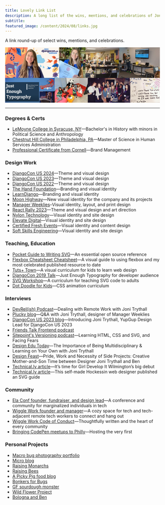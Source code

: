 ```yaml
---
title: Lovely Link List
description: A long list of the wins, mentions, and celebrations of Joni Trythall.
subtitle:
featured_image: /content/2024/08/links.jpg
---
```


A link round-up of select wins, mentions, and celebrations. 

![A collage of images of Joni Trythall teaching and attending community events](/content/2024/08/links.jpg)

<hr />

### Degrees & Certs
* [LeMoyne College in Syracuse, NY](https://www.lemoyne.edu)—Bachelor's in History with minors in Political Science and Anthropology 
* [Chestnut Hill College in Philadelphia, PA](https://www.chc.edu)—Master of Science in Human Services Administration 
* [Professional Certificate from Cornell](https://ecornell.cornell.edu/certificates/marketing/brand-management/)—Brand Management 

### Design Work
* [DjangoCon US 2024](https://2024.djangocon.us)—Theme and visual design
* [DjangoCon US 2023](https://2023.djangocon.us)—Theme and visual design
* [DjangoCon US 2022](https://2022.djangocon.us)—Theme and visual design
* [The Hand Foundation](https://handfoundationinc.org)—Branding and visual identity
* [LearnDjango](https://learndjango.com)—Branding and visual identity
* [Moon Highway](https://www.moonhighway.com)—New visual identity for the company and its projects
* [Manager Weeklies](https://shop.beplucky.com/products/manager-weeklies-2-pack)–Visual identity, layout, and print design
* [React Rally 2023](https://2023.reactrally.com)—Theme and visual design and art direction
* [Nylon Technology](https://www.nylontechnology.com)—Visual identity and site design
* [Elevate Digital](https://elevatedigital.io)—Visual identity and site design
* [Certified Fresh Events](https://cfe.dev)—Visual identity and content design
* [Soft Skills Engineering](https://softskills.audio)—Visual identity and site design

### Teaching, Education  
* [Pocket Guide to Writing SVG](https://svgpocketguide.com)—An essential open source reference 
* [Flexbox Cheatsheet Cheatsheet](https://jonitrythall.com/flexbox-cheatsheet)—A visual guide to using flexbox and my most celebrated published resource to date
* [Tuts+ Town](https://webdesign.tutsplus.com/series/web-design-for-kids--cms-823)—A visual curriculum for kids to learn web design 
* [DjangoCon 2019 Talk](https://www.youtube.com/watch?v=_6duNBS_kGw)—Just Enough Typography for developer audience  
* [SVG Workshop](https://github.com/jonitrythall/svgworkshop)—A curriculum for teaching SVG code to adults
* [Dot Doodle for Kids](https://github.com/jonitrythall/dotdoodl-kid-classes)—CSS animation curriculum 

### Interviews
* [DevRel(ish) Podcast](https://cfe.dev/talkshows/january2025-joni-trythall/)—Dealing with Remote Work with Joni Trythall
* [Plucky blog](https://www.beplucky.com/qa-with-joni-trythall-designer-of-manager-weeklies/)—Q&A with Joni Trythall, designer of Manager Weeklies
* [DjangoCon US 2023 blog](https://2023.djangocon.us/news/Joni-Trythall-YupGup/)—Introducing Joni Trythall, YupGup Design Lead for DjangoCon US 2023
* [Friends Talk Frontend podcast](https://open.spotify.com/episode/7peojtdadFO5ETt8dXKkzS)
* [Sitepoint's Versioning podcast](https://www.sitepoint.com/learning-html-css-and-svg-and-facing-your-fears-with-joni-trythall/)—Learning HTML, CSS and SVG, and Facing Fears
* [Design Edu Today](https://designedu.today/episodes/e018-importance-of-being-multidisciplinary-and-learning-on-your-own-with-joni-trythall.html)—The Importance of Being Multidisciplinary & Learning on Your Own with Joni Trythall
* [Design Feast](https://designfeaster.blogspot.com/2019/10/joni-trythall-side-projects.html)—Pride, Work and Necessity of Side Projects: Creative Mother-and-Son Time between Designer Joni Trythall and Ben
* [Technical.ly article](https://technical.ly/diversity-equity-inclusion/time-girl-develop-wilmingtons-big-debut/)—It’s time for Girl Develop It Wilmington’s big debut
* [Technical.ly article](https://technical.ly/software-development/joni-trythall-pocket-guide-to-writing-svg/)—This self-made Hockessin web designer published an SVG guide

### Community 
* [Ela Conf founder, fundraiser, and design lead](https://elaconf.github.io)—A conference and community for marginalized individuals in tech 
* [Wiggle Work founder and manager](https://wiggle.work)—A cozy space for tech and tech-adjacent remote tech workers to connect and hang out
* [Wiggle Work Code of Conduct](https://docs.google.com/document/d/1WtNE6KtcRcA-vilWVaot0GDVpTamyRJS1g0vXHyyw_k)—Thoughtfully written and the heart of every community 
* [Bringing CodePen meetups to Philly](https://blog.codepen.io/2015/02/27/philly-fun/)—Hosting the very first

### Personal Projects 
* [Macro bug photography portfolio](https://portfolio.pixelfed.social/jonitry)
* [Micro blog](https://joni.green)
* [Raising Monarchs](https://jonitrythall.com/raising-monarch-babies)
* [Raising Bees](https://jonitrythall.com/buzzy-bee-butts)
* [A Picky Pig food blog](https://apickypig.com)
* [Bonkers for Bugs](https://jonitrythall.com/bonkers-for-bugs-presentation)
* [GF sourdough monster](https://mastodon.yupgup.com/@joni/112173233456111634)
* [Wild Flower Project](https://github.com/jonitrythall/wildflowers)
* [Bologna and Ben](https://www.bolognaandben.com)

<!--
### Mentions 
* [Katy Decorah's 10-year reflection](https://katydecorah.com/notes/10-years/)—Impact of Ela Conf
* [Bringing CodePen meetups to Philly](https://blog.codepen.io/2015/02/27/philly-fun/)—Hosting the very first
* [Delaware Online](https://www.delawareonline.com/story/life/2015/10/16/wilmingtons-female-techies-unite/74031658/)—Wilmington's female techies unite
-->